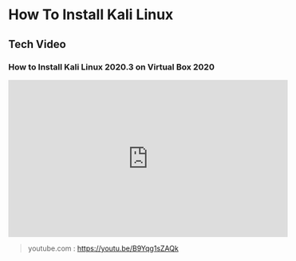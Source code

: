 # How To Install Kali Linux

## Tech Video
### How to Install Kali Linux 2020.3 on Virtual Box 2020
<iframe width="560" height="315" src="https://www.youtube.com/embed/B9Yqg1sZAQk" frameborder="0" allow="accelerometer; autoplay; clipboard-write; encrypted-media; gyroscope; picture-in-picture" allowfullscreen></iframe>

> youtube.com : https://youtu.be/B9Yqg1sZAQk
